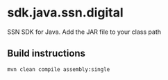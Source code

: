 # sdk.java.ssn.digital

SSN SDK for Java. Add the JAR file to your class path

## Build instructions

```
mvn clean compile assembly:single
```
